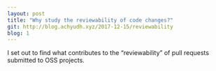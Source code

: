 ```yaml
---
layout: post
title: "Why study the reviewability of code changes?"
git: http://blog.achyudh.xyz/2017-12-15/reviewability
blog: 1
---
```


I set out to find what contributes to the “reviewability” of pull requests submitted to OSS projects.